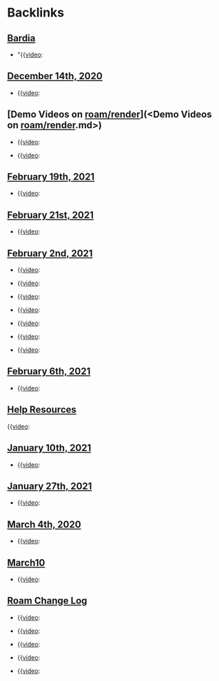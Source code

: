 
# Backlinks
## [Bardia](<Bardia.md>)
- "{{[video](<video.md>):

## [December 14th, 2020](<December 14th, 2020.md>)
- {{[video](<video.md>):

## [Demo Videos on [roam/render](<roam/render.md>)](<Demo Videos on [roam/render](<roam/render.md>).md>)
- {{[video](<video.md>):

- {{[video](<video.md>):

## [February 19th, 2021](<February 19th, 2021.md>)
- {{[video](<video.md>):

## [February 21st, 2021](<February 21st, 2021.md>)
- {{[video](<video.md>):

## [February 2nd, 2021](<February 2nd, 2021.md>)
- {{[video](<video.md>):

- {{[video](<video.md>):

- {{[video](<video.md>):

- {{[video](<video.md>):

- {{[video](<video.md>):

- {{[video](<video.md>):

- {{[video](<video.md>):

## [February 6th, 2021](<February 6th, 2021.md>)
- {{[video](<video.md>):

## [Help Resources](<Help Resources.md>)
{{[video](<video.md>):

## [January 10th, 2021](<January 10th, 2021.md>)
- {{[video](<video.md>):

## [January 27th, 2021](<January 27th, 2021.md>)
- {{[video](<video.md>):

## [March 4th, 2020](<March 4th, 2020.md>)
- {{[video](<video.md>):

## [March10](<March10.md>)
- {{[video](<video.md>):

## [Roam Change Log](<Roam Change Log.md>)
- {{[video](<video.md>):

- {{[video](<video.md>):

- {{[video](<video.md>):

- {{[video](<video.md>):

- {{[video](<video.md>):


